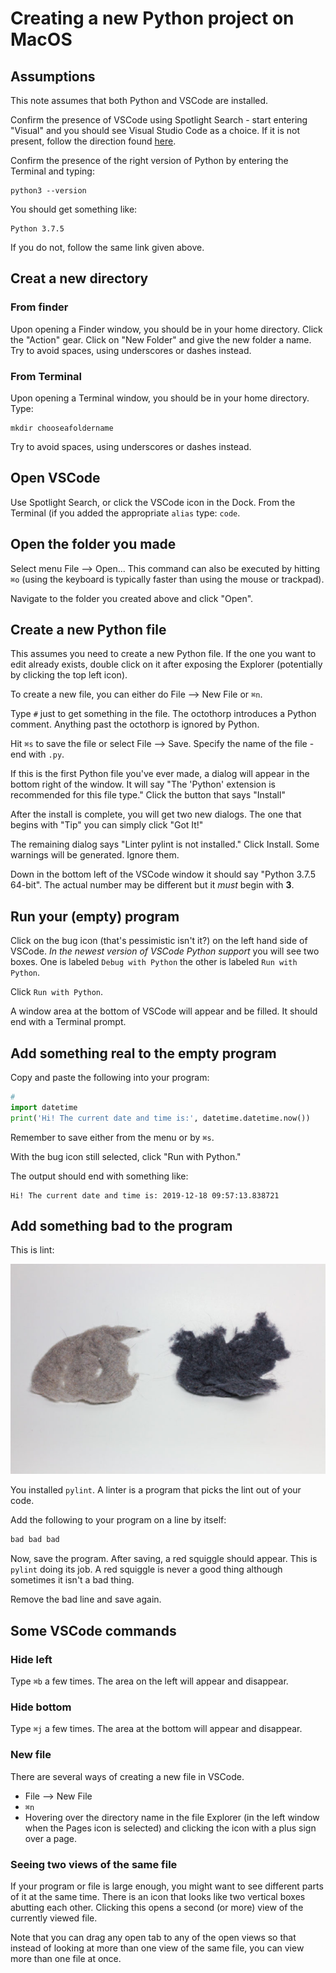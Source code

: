 
# Creating a new Python project on MacOS

## Assumptions

This note assumes that both Python and VSCode are installed.

Confirm the presence of VSCode using Spotlight Search - start entering "Visual" and you should see Visual Studio Code as a choice. If it is not present, follow the direction found [here](./Installing%20Python%20on%20Mac%20OS.md).

Confirm the presence of the right version of Python by entering the Terminal and typing:

```text
python3 --version
```

You should get something like:

```text
Python 3.7.5
```

If you do not, follow the same link given above.

## Creat a new directory

### From finder

Upon opening a Finder window, you should be in your home directory. Click the "Action" gear. Click on "New Folder" and give the new folder a name. Try to avoid spaces, using underscores or dashes instead.

### From Terminal

Upon opening a Terminal window, you should be in your home directory. Type: 

```text
mkdir chooseafoldername
```

Try to avoid spaces, using underscores or dashes instead.

## Open VSCode

Use Spotlight Search, or click the VSCode icon in the Dock. From the Terminal (if you added the appropriate `alias` type: `code`.

## Open the folder you made

Select menu File --> Open... This command can also be executed by hitting `⌘o` (using the keyboard is typically faster than using the mouse or trackpad).

Navigate to the folder you created above and click "Open".

## Create a new Python file

This assumes you need to create a new Python file. If the one you want to edit already exists, double click on it after exposing the Explorer (potentially by clicking the top left icon).

To create a new file, you can either do File --> New File or `⌘n`.

Type `#` just to get something in the file. The octothorp introduces a Python comment. Anything past the octothorp is ignored by Python.

Hit 	`⌘s` to save the file or select File --> Save. Specify the name of the file - end with `.py`.

If this is the first Python file you've ever made, a dialog will appear in the bottom right of the window. It will say "The \'Python\' extension is recommended for this file type." Click the button that says "Install"

After the install is complete, you will get two new dialogs. The one that begins with "Tip" you can simply click "Got It!"

The remaining dialog says "Linter pylint is not installed." Click Install. Some warnings will be generated. Ignore them.

Down in the bottom left of the VSCode window it should say "Python 3.7.5 64-bit". The actual number may be different but it *must* begin with **3**.

## Run your (empty) program

Click on the bug icon (that's pessimistic isn't it?) on the left hand side of VSCode. *In the newest version of VSCode Python support* you will see two boxes. One is labeled `Debug with Python` the other is labeled `Run with Python`. 

Click `Run with Python`.

A window area at the bottom of VSCode will appear and be filled. It should end with a Terminal prompt.

## Add something real to the empty program

Copy and paste the following into your program:

```python
#
import datetime
print('Hi! The current date and time is:', datetime.datetime.now())
```
Remember to save either from the menu or by `⌘s`.

With the bug icon still selected, click "Run with Python."

The output should end with something like:

```text
Hi! The current date and time is: 2019-12-18 09:57:13.838721
```

## Add something bad to the program

This is lint:

![lint](./pics/dryer-lint-1-768x512.jpg)

You installed `pylint`.  A linter is a program that picks the lint out of your code.

Add the following to your program on a line by itself:

```python
bad bad bad
```

Now, save the program. After saving, a red squiggle should appear. This is `pylint` doing its job. A red squiggle is never a good thing although sometimes it isn't a bad thing.

Remove the bad line and save again.

## Some VSCode commands

### Hide left

Type `⌘b` a few times. The area on the left will appear and disappear.

### Hide bottom

Type `⌘j` a few times. The area at the bottom will appear and disappear.

### New file

There are several ways of creating a new file in VSCode.

* File --> New File
* `⌘n`
* Hovering over the directory name in the file Explorer (in the left window when the Pages icon is selected) and clicking the icon with a plus sign over a page.

### Seeing two views of the same file

If your program or file is large enough, you might want to see different parts of it at the same time. There is an icon that looks like two vertical boxes abutting each other. Clicking this opens a second (or more) view of the currently viewed file.

Note that you can drag any open tab to any of the open views so that instead of looking at more than one view of the same file, you can view more than one file at once.


